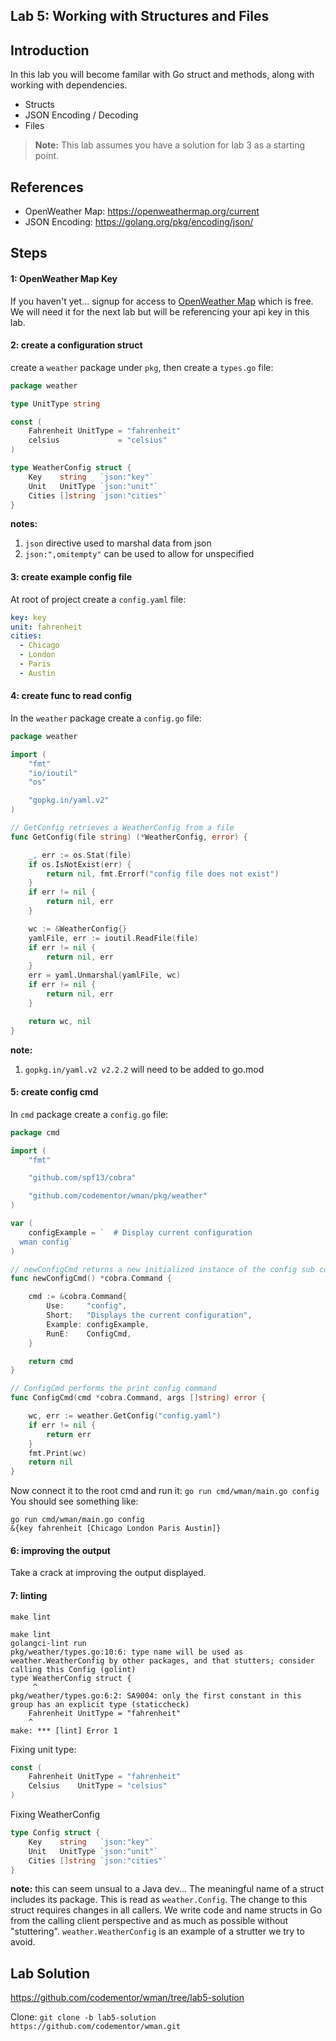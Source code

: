 ## Lab 5: Working with Structures and Files

## Introduction

In this lab you will become familar with Go struct and methods, along with working with dependencies. 

* Structs 
* JSON Encoding / Decoding
* Files

> **Note:** This lab assumes you have a solution for lab 3 as a starting point.

## References

* OpenWeather Map:  https://openweathermap.org/current
* JSON Encoding: https://golang.org/pkg/encoding/json/

## Steps

#### 1: OpenWeather Map Key

If you haven't yet... signup for access to [OpenWeather Map](https://openweathermap.org/current) which is free.  We will need it for the next lab but will be referencing your api key in this lab.

#### 2: create a configuration struct

create a `weather` package under `pkg`, then create a `types.go` file:

```go
package weather

type UnitType string

const (
	Fahrenheit UnitType = "fahrenheit"
	celsius             = "celsius"
)

type WeatherConfig struct {
	Key    string   `json:"key"`
	Unit   UnitType `json:"unit"`
	Cities []string `json:"cities"`
}
```

**notes:** 
1. `json` directive used to marshal data from json
2. `json:",omitempty"` can be used to allow for unspecified

#### 3: create example config file

At root of project create a `config.yaml` file:

```yaml
key: key
unit: fahrenheit
cities:
  - Chicago
  - London
  - Paris
  - Austin
```

#### 4: create func to read config

In the `weather` package create a `config.go` file:

```go
package weather

import (
	"fmt"
	"io/ioutil"
	"os"

	"gopkg.in/yaml.v2"
)

// GetConfig retrieves a WeatherConfig from a file
func GetConfig(file string) (*WeatherConfig, error) {

	_, err := os.Stat(file)
	if os.IsNotExist(err) {
		return nil, fmt.Errorf("config file does not exist")
	}
	if err != nil {
		return nil, err
	}

	wc := &WeatherConfig{}
	yamlFile, err := ioutil.ReadFile(file)
	if err != nil {
		return nil, err
	}
	err = yaml.Unmarshal(yamlFile, wc)
	if err != nil {
		return nil, err
	}

	return wc, nil
}
```

**note:**
1. `gopkg.in/yaml.v2 v2.2.2` will need to be added to go.mod

#### 5: create config cmd

In `cmd` package create a `config.go` file:

```go
package cmd

import (
	"fmt"

	"github.com/spf13/cobra"

	"github.com/codementor/wman/pkg/weather"
)

var (
	configExample = `  # Display current configuration
  wman config`
)

// newConfigCmd returns a new initialized instance of the config sub command
func newConfigCmd() *cobra.Command {

	cmd := &cobra.Command{
		Use:     "config",
		Short:   "Displays the current configuration",
		Example: configExample,
		RunE:    ConfigCmd,
	}

	return cmd
}

// ConfigCmd performs the print config command
func ConfigCmd(cmd *cobra.Command, args []string) error {

	wc, err := weather.GetConfig("config.yaml")
	if err != nil {
		return err
	}
	fmt.Print(wc)
	return nil
}
```

Now connect it to the root cmd and run it:
`go run cmd/wman/main.go config`
You should see something like:
```shell
go run cmd/wman/main.go config
&{key fahrenheit [Chicago London Paris Austin]}
```

#### 6: improving the output

Take a crack at improving the output displayed.

#### 7: linting

`make lint`

```shell
make lint
golangci-lint run
pkg/weather/types.go:10:6: type name will be used as weather.WeatherConfig by other packages, and that stutters; consider calling this Config (golint)
type WeatherConfig struct {
     ^
pkg/weather/types.go:6:2: SA9004: only the first constant in this group has an explicit type (staticcheck)
	Fahrenheit UnitType = "fahrenheit"
	^
make: *** [lint] Error 1
```

Fixing unit type:

```go
const (
	Fahrenheit UnitType = "fahrenheit"
	Celsius    UnitType = "celsius"
)
```

Fixing WeatherConfig

```go
type Config struct {
	Key    string   `json:"key"`
	Unit   UnitType `json:"unit"`
	Cities []string `json:"cities"`
}
```

**note:** this can seem unsual to a Java dev... The meaningful name of a struct includes its package.   This is read as `weather.Config`.  The change to this struct requires changes in all callers.  We write code and name structs in Go from the calling client perspective and as much as possible without "stuttering".  `weather.WeatherConfig` is an example of a strutter we try to avoid.

## Lab Solution

https://github.com/codementor/wman/tree/lab5-solution

Clone:  `git clone -b lab5-solution https://github.com/codementor/wman.git`